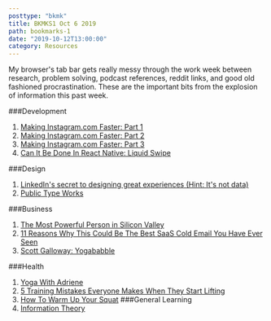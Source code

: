 ```yaml
---
posttype: "bkmk"
title: BKMKS1 Oct 6 2019
path: bookmarks-1
date: "2019-10-12T13:00:00"
category: Resources
---
```

My browser's tab bar gets really messy through the work week between research, problem solving, podcast references, reddit links, and good old fashioned procrastination. These are the important bits from the explosion of information this past week.


###Development
1. [Making Instagram.com Faster: Part 1](https://instagram-engineering.com/making-instagram-com-faster-part-1-62cc0c327538)
1. [Making Instagram.com Faster: Part 2](https://instagram-engineering.com/making-instagram-com-faster-part-2-f350c8fba0d4)
1. [Making Instagram.com Faster: Part 3](https://instagram-engineering.com/making-instagram-com-faster-part-3-cache-first-6f3f130b9669?gi=c79102bf8de8)
1. [Can It Be Done In React Native: Liquid Swipe](https://www.youtube.com/watch?v=gLopy2MCAqM&fbclid=IwAR0IGB8n-SULs_bPl8o6BiwPhz0y9S0BsgeQIO6dSAnbQkKOAccoK2whN6E)

###Design
1. [LinkedIn's secret to designing great experiences (Hint: It's not data)](https://dribbble.com/stories/2019/09/27/the-secret-to-designing-great-user-experiences)
1. [Public Type Works](https://www.publictype.works/)

###Business
1. [The Most Powerful Person in Silicon Valley](https://www.fastcompany.com/90285552/the-most-powerful-person-in-silicon-valley)
1. [11 Reasons Why This Could Be The Best SaaS Cold Email You Have Ever Seen](https://saashacker.co/saas-cold-email)
1. [Scott Galloway: Yogababble](https://www.profgalloway.com/yogababble)

###Health
1. [Yoga With Adriene](https://www.youtube.com/channel/UCFKE7WVJfvaHW5q283SxchA)
1. [5 Training Mistakes Everyone Makes When They Start Lifting](https://www.youtube.com/watch?v=Dp3truKibtc)
1. [How To Warm Up Your Squat](https://www.youtube.com/watch?v=ZocFmMrJz6I)
###General Learning
1. [Information Theory](https://www.khanacademy.org/computing/computer-science/informationtheory)
